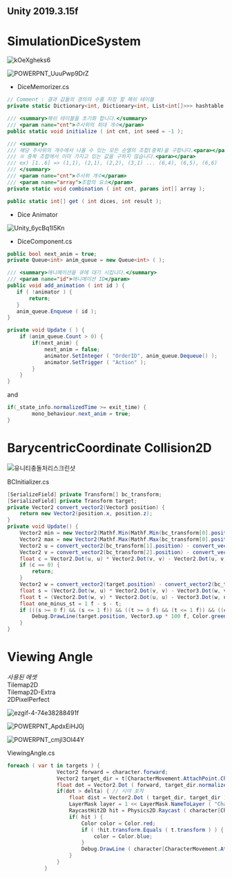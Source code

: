## Unity 2019.3.15f

# **SimulationDiceSystem**
![kOeXgheks6](https://user-images.githubusercontent.com/47653276/84733203-91ac3400-afd8-11ea-8368-545a32c0d9d4.gif)


![POWERPNT_UuuPwp9DrZ](https://user-images.githubusercontent.com/47653276/84733995-c0c3a500-afda-11ea-8e9f-1ec6a5aa2d6f.png)

* DiceMemorizer.cs
```c#
// Comment : 결과 값들의 경의의 수를 저장 할 해쉬 테이블
private static Dictionary<int, Dictionary<int, List<int[]>>> hashtable = new Dictionary<int, Dictionary<int, List<int[]>>> ( );

/// <summary>해쉬 테이블을 초기화 합니다.</summary>
/// <param name="cnt">주사위의 최대 개수</param>
public static void initialize ( int cnt, int seed = -1 );

/// <summary>
/// 해당 주사위의 개수에서 나올 수 있는 모든 순열의 조합(중복)을 구합니다.<para></para>
/// ※ 중복 조합에서 이미 가지고 있는 값을 구하지 않습니다.<para></para>
/// ex) [1..6] => (1,1), (2,1), (2,2), (3,1) ... (6,4), (6,5), (6,6)
/// </summary>
/// <param name="cnt">주사위 개수</param>
/// <param name="array">조합의 요소</param>
private static void combination ( int cnt, params int[] array );

public static int[] get ( int dices, int result );
```

* Dice Animator

![Unity_6ycBq1I5Kn](https://user-images.githubusercontent.com/47653276/84734374-a63dfb80-afdb-11ea-8e1c-26c6074adaae.png)

* DiceComponent.cs
```c#
public bool next_anim = true;
private Queue<int> anim_queue = new Queue<int> ( );

/// <summary>애니메이션을 큐에 대기 시킵니다.</summary>
/// <param name="id">애니메이션 ID</param>
public void add_animation ( int id ) {
   if ( !animator ) {
       return;
   }
   anim_queue.Enqueue ( id );
}

private void Update ( ) {
    if (anim_queue.Count > 0) {
        if(next_anim) {
            next_anim = false;
            animator.SetInteger ( "OrderID", anim_queue.Dequeue() );
            animator.SetTrigger ( "Action" );
        }
    }
}

```

and
```c#
if(_state_info.normalizedTime >= exit_time) {
        mono_behaviour.next_anim = true;
}
```

# **BarycentricCoordinate Collision2D**

![유니티충돌처리스크린샷](https://user-images.githubusercontent.com/47653276/84907499-3a988300-b0ee-11ea-8583-70877fb13b86.gif)

BCInitializer.cs
```c#
[SerializeField] private Transform[] bc_transform;
[SerializeField] private Transform target;
private Vector2 convert_vector2(Vector3 position) {
    return new Vector2(position.x, position.z);
}
private void Update() {
    Vector2 min = new Vector2(Mathf.Min(Mathf.Min(bc_transform[0].position.x, bc_transform[1].position.x), bc_transform[2].position.x), Mathf.Min(Mathf.Min(bc_transform[0].position.z, bc_transform[1].position.z), bc_transform[2].position.z));
    Vector2 max = new Vector2(Mathf.Max(Mathf.Max(bc_transform[0].position.x, bc_transform[1].position.x), bc_transform[2].position.x), Mathf.Max(Mathf.Max(bc_transform[0].position.z, bc_transform[1].position.z), bc_transform[2].position.z));
    Vector2 u = convert_vector2(bc_transform[1].position) - convert_vector2(bc_transform[0].position);
    Vector2 v = convert_vector2(bc_transform[2].position) - convert_vector2(bc_transform[0].position);
    float c = Vector2.Dot(u, u) * Vector2.Dot(v, v) - Vector2.Dot(u, v) * Vector2.Dot(u, v);
    if (c == 0) {
        return;
    }
    Vector2 w = convert_vector2(target.position) - convert_vector2(bc_transform[0].position);
    float s = (Vector2.Dot(w, u) * Vector2.Dot(v, v) - Vector3.Dot(w, v) * Vector3.Dot(v, u)) / c;
    float t = (Vector2.Dot(w, v) * Vector2.Dot(u, u) - Vector3.Dot(w, u) * Vector3.Dot(u, v)) / c;
    float one_minus_st = 1 f - s - t;
    if (((s >= 0 f) && (s <= 1 f)) && ((t >= 0 f) && (t <= 1 f)) && ((one_minus_st >= 0 f) && (one_minus_st <= 1 f))) {
        Debug.DrawLine(target.position, Vector3.up * 100 f, Color.green);
    }
}
```

# **Viewing Angle**

*사용된 에셋*
<br>Tilemap2D
<br>Tilemap2D-Extra
<br>2DPixelPerfect

![ezgif-4-74e38288491f](https://user-images.githubusercontent.com/47653276/85544483-05dc7c80-b656-11ea-862d-1d0939d511fb.gif)


![POWERPNT_ApdxEiHJ0j](https://user-images.githubusercontent.com/47653276/85546292-b5feb500-b657-11ea-93e9-8159aedd6f02.png)

![POWERPNT_cmjl3Ol44Y](https://user-images.githubusercontent.com/47653276/85546314-bb5bff80-b657-11ea-9b04-6b72c5efe0ae.png)


ViewingAngle.cs
```c#
foreach ( var t in targets ) {
                Vector2 forward = character.forward;
                Vector2 target_dir = t[CharacterMovement.AttachPoint.Chest].position - character[CharacterMovement.AttachPoint.Head].position;
                float dot = Vector2.Dot ( forward, target_dir.normalized );
                if(dot > delta) { // 시야 포착
                    float dist = Vector2.Dot ( target_dir, target_dir ); // 거리 비교용
                    LayerMask layer = 1 << LayerMask.NameToLayer ( "Character" ) | 1 << LayerMask.NameToLayer ( "Obstacle" ); // 충돌 판별용 레이어
                    RaycastHit2D hit = Physics2D.Raycast ( character[CharacterMovement.AttachPoint.Head].position, target_dir, dist, layer );
                    if( hit ) {
                        Color color = Color.red;
                        if ( !hit.transform.Equals ( t.transform ) ) {
                            color = Color.blue;
                        }
                        Debug.DrawLine ( character[CharacterMovement.AttachPoint.Head].position, hit.point, color );
                    }
                }
            }
```

